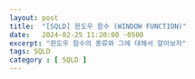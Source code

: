 ```yaml
---
layout: post
title:  "[SQLD] 윈도우 함수 (WINDOW FUNCTION)"
date:   2024-02-25 11:20:00 -0500
excerpt: "윈도우 함수의 종류와 그에 대해서 알아보자"
tags: SQLD
category : [ SQLD ]
---
```


